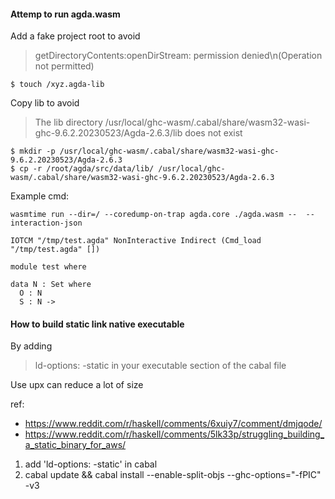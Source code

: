 #### Attemp to run agda.wasm

Add a fake project root to avoid 

> getDirectoryContents:openDirStream: permission denied\n(Operation not permitted)

```
$ touch /xyz.agda-lib
```

Copy lib to avoid

> The lib directory /usr/local/ghc-wasm/.cabal/share/wasm32-wasi-ghc-9.6.2.20230523/Agda-2.6.3/lib does not exist

```
$ mkdir -p /usr/local/ghc-wasm/.cabal/share/wasm32-wasi-ghc-9.6.2.20230523/Agda-2.6.3
$ cp -r /root/agda/src/data/lib/ /usr/local/ghc-wasm/.cabal/share/wasm32-wasi-ghc-9.6.2.20230523/Agda-2.6.3
```

Example cmd:

```
wasmtime run --dir=/ --coredump-on-trap agda.core ./agda.wasm --  --interaction-json

IOTCM "/tmp/test.agda" NonInteractive Indirect (Cmd_load "/tmp/test.agda" [])
```

```
module test where

data N : Set where
  O : N
  S : N ->
```


#### How to build static link native executable

By adding

> ld-options: -static in your executable section of the cabal file 

Use upx can reduce a lot of size

ref: 
- https://www.reddit.com/r/haskell/comments/6xuiy7/comment/dmjqode/
- https://www.reddit.com/r/haskell/comments/5lk33p/struggling_building_a_static_binary_for_aws/

1. add 'ld-options: -static' in cabal
2. cabal update && cabal install --enable-split-objs --ghc-options="-fPIC" -v3
